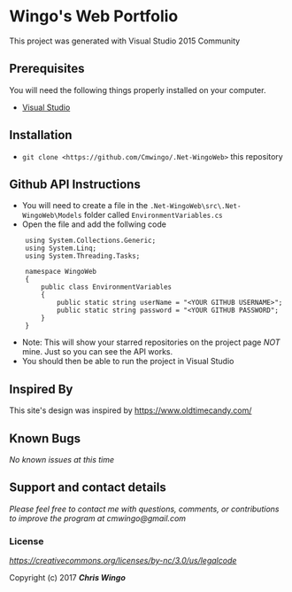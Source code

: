 # Wingo's Web Portfolio

This project was generated with Visual Studio 2015 Community

## Prerequisites

You will need the following things properly installed on your computer.

* [Visual Studio](https://www.visualstudio.com/downloads/)

## Installation

* `git clone <https://github.com/Cmwingo/.Net-WingoWeb>` this repository

## Github API Instructions

* You will need to create a file in the `.Net-WingoWeb\src\.Net-WingoWeb\Models` folder called `EnvironmentVariables.cs`
* Open the file and add the follwing code 
``` using System;
	using System.Collections.Generic;
	using System.Linq;
	using System.Threading.Tasks;

	namespace WingoWeb
	{
		public class EnvironmentVariables
		{
			public static string userName = "<YOUR GITHUB USERNAME>";
			public static string password = "<YOUR GITHUB PASSWORD";
		}
	}
```
* Note: This will show your starred repositories on the project page *NOT* mine. Just so you can see the API works.
* You should then be able to run the project in Visual Studio

## Inspired By
This site's design was inspired by https://www.oldtimecandy.com/

## Known Bugs

_No known issues at this time_

## Support and contact details

_Please feel free to contact me with questions, comments, or contributions to improve the program at cmwingo@gmail.com_

### License

*https://creativecommons.org/licenses/by-nc/3.0/us/legalcode*

Copyright (c) 2017 **_Chris Wingo_**